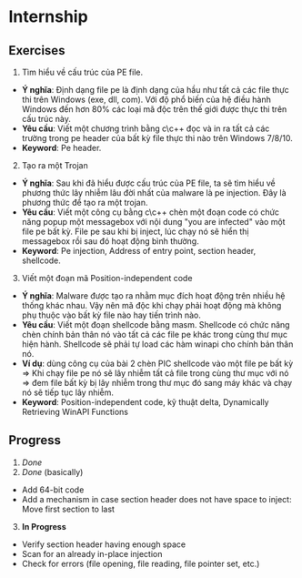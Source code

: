 # Internship

## Exercises
1. Tìm hiểu về cấu trúc của PE file.
- **Ý nghĩa**: Định dạng file pe là định dạng của hầu như tất cả các file thực thi trên Windows (exe, dll, com). Với độ phổ biến của hệ điều hành Windows đến hơn 80% các loại mã độc trên thế giới được thực thi trên cấu trúc này.
- **Yêu cầu**: Viết một chương trình bằng c\c++ đọc và in ra tất cả các trường trong pe header của bất kỳ file thực thi nào trên Windows 7/8/10.
- **Keyword**: Pe header.

2. Tạo ra một Trojan
- **Ý nghĩa**: Sau khi đã hiểu được cấu trúc của PE file, ta sẽ tìm hiểu về phương thức lây nhiễm lâu đời nhất của malware là pe injection. Đây là phương thức để tạo ra một trojan.
- **Yêu cầu**: Viết một công cụ bằng c\c++ chèn một đoạn code có chức năng popup một messagebox với nội dung "you are infected" vào một file pe bất kỳ. File pe sau khi bị inject, lúc chạy nó sẽ hiển thị messagebox rồi sau đó hoạt động bình thường.
- **Keyword**: Pe injection, Address of entry point, section header, shellcode.

3. Viết một đoạn mã Position-independent code
- **Ý nghĩa**: Malware được tạo ra nhằm mục đích hoạt động trên nhiều hệ thống khác nhau. Vậy nên mã độc khi chạy phải hoạt động mà không phụ thuộc vào bất kỳ file nào hay tiến trình nào.
- **Yêu cầu**: Viết một đoạn shellcode bằng masm. Shellcode có chức năng chèn chính bản thân nó vào tất cả các file pe khác trong cùng thư mục hiện hành. Shellcode sẽ phải tự load các hàm winapi cho chính bản thân nó.
- **Ví dụ**: dùng công cụ của bài 2 chèn PIC shellcode vào một file pe bất kỳ => Khi chạy file pe nó sẽ lây nhiễm tất cả file trong cùng thư mục với nó => đem file bất kỳ bị lây nhiễm trong thư mục đó sang máy khác và chạy nó sẽ tiếp tục lây nhiễm.
- **Keyword**: Position-independent code, kỹ thuật delta, Dynamically Retrieving WinAPI Functions

## Progress
1. _Done_
2. _Done_ (basically)
- Add 64-bit code
- Add a mechanism in case section header does not have space to inject: Move first section to last
3. **In Progress**
- Verify section header having enough space
- Scan for an already in-place injection
- Check for errors (file opening, file reading, file pointer set, etc.)

